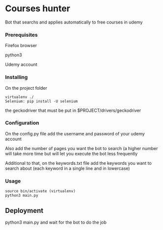 # Courses hunter

Bot that searchs and applies automatically to free courses in udemy

### Prerequisites

Firefox browser

python3

Udemy account

### Installing

On the project folder

```term
virtualenv ./
Selenium: pip install -U selenium
```

the geckodriver that must be put in $PROJECT/drivers/geckodriver

### Configuration

On the config.py file add the username and password of your udemy account

Also add the number of pages you want the bot to search (a higher number will take more time but will let you execute
the bot less frequently

Additional to that, on the keywords.txt file add the keywords you want to search about (each keyword in a single line
and in lowercase)

### Usage

```term
source bin/activate (virtualenv)
python3 main.py
```
## Deployment

python3 main.py and wait for the bot to do the job
